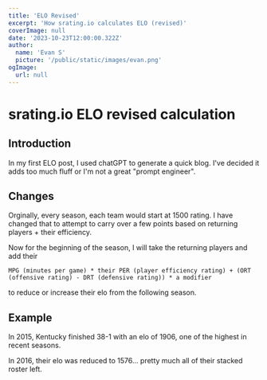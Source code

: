 ```yaml
---
title: 'ELO Revised'
excerpt: 'How srating.io calculates ELO (revised)'
coverImage: null
date: '2023-10-23T12:00:00.322Z'
author:
  name: 'Evan S'
  picture: '/public/static/images/evan.png'
ogImage:
  url: null
---
```


# srating.io ELO revised calculation

## Introduction
In my first ELO post, I used chatGPT to generate a quick blog. I've decided it adds too much fluff or I'm not a great "prompt engineer".

## Changes
Orginally, every season, each team would start at 1500 rating. I have changed that to attempt to carry over a few points based on returning players + their efficiency.

Now for the beginning of the season, I will take the returning players and add their

```MPG (minutes per game) * their PER (player efficiency rating) + (ORT (offensive rating) - DRT (defensive rating)) * a modifier```

to reduce or increase their elo from the following season.

## Example
In 2015, Kentucky finished 38-1 with an elo of 1906, one of the highest in recent seasons.

In 2016, their elo was reduced to 1576... pretty much all of their stacked roster left.

